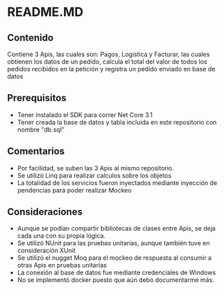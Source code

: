 # README.MD

## Contenido
Contiene 3 Apis, las cuales son: Pagos, Logistica y Facturar, las cuales obtienen los datos de un pedido, calcula el total del valor de todos los pedidos recibidos en la petición y registra un pedido enviado en base de datos

## Prerequisitos
- Tener instalado el SDK para correr Net Core 3.1
- Tener creada la base de datos y tabla incluida en este repositorio con nombre "db.sql"

## Comentarios
- Por facilidad, se suben las 3 Apis al mismo repositorio.
- Se utilizó Linq para realizar calculos sobre los objetos
- La totalidad de los servicios fueron inyectados mediante inyección de pendencias para poder realizar Mockeo

## Consideraciones
- Aunque se podían compartir bibliotecas de clases entre Apis, se deja cada una con su propia lógica.
- Se utilizó NUnit para las pruebas unitarias, aunque también tuve en consideración XUnit
- Se utilizó el nugget Moq para el mockeo de respuesta al consumir a otras Apis en pruebas unitarias
- La conexión al base de datos fue mediante credenciales de Windows
- No se implementó docker puesto que aún debo documentarme más.
